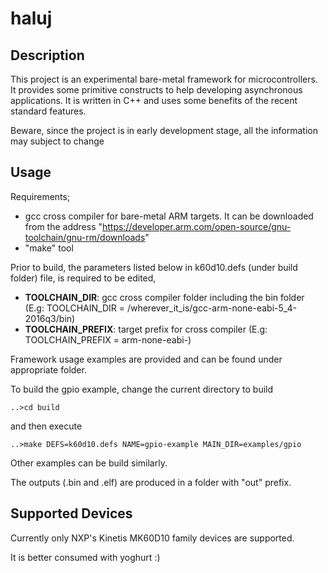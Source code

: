 # haluj
## Description
This project is an experimental bare-metal framework for microcontrollers. It provides some primitive constructs to help developing asynchronous applications. It is written in C++ and uses some benefits of the recent standard features. 

Beware, since the project is in early development stage, all the information may subject to change

## Usage
Requirements;
- gcc cross compiler for bare-metal ARM targets. It can be downloaded from the address "https://developer.arm.com/open-source/gnu-toolchain/gnu-rm/downloads"
- "make" tool

Prior to build, the parameters listed below in k60d10.defs (under build folder) file, is required to be edited,

- **TOOLCHAIN_DIR**: gcc cross compiler folder including the bin folder (E.g: TOOLCHAIN_DIR = /wherever_it_is/gcc-arm-none-eabi-5_4-2016q3/bin)
- **TOOLCHAIN_PREFIX**: target prefix for cross compiler (E.g: TOOLCHAIN_PREFIX = arm-none-eabi-)

Framework usage examples are provided and can be found under appropriate folder. 

To build the gpio example, change the current directory to build
```
..>cd build
```
and then execute
```
..>make DEFS=k60d10.defs NAME=gpio-example MAIN_DIR=examples/gpio
```
Other examples can be build similarly.

The outputs (.bin and .elf) are produced in a folder with "out" prefix. 

## Supported Devices

Currently only NXP's Kinetis MK60D10 family devices are supported. 

It is better consumed with yoghurt :)
